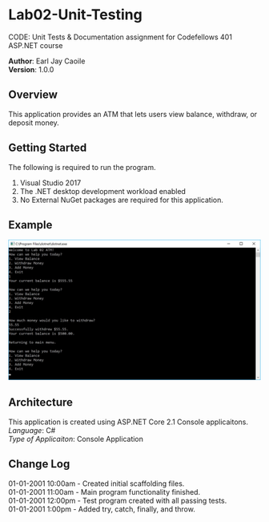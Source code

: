# Lab02-Unit-Testing
CODE: Unit Tests &amp; Documentation assignment for Codefellows 401 ASP.NET course

**Author**: Earl Jay Caoile <br />
**Version**: 1.0.0

## Overview
This application provides an ATM that lets users view balance, withdraw, or deposit money.

## Getting Started
The following is required to run the program.
1. Visual Studio 2017 
2. The .NET desktop development workload enabled
3. No External NuGet packages are required for this application. 

## Example
![Lab02 Screenshot](Lab02-SS.jpg)

## Architecture
This application is created using ASP.NET Core 2.1 Console applicaitons. <br />
*Language*: C# <br />
*Type of Applicaiton*: Console Application <br />


## Change Log
01-01-2001 10:00am - Created initial scaffolding files. <br />
01-01-2001 11:00am - Main program functionality finished.<br />
01-01-2001 12:00pm - Test program created with all passing tests.<br />
01-01-2001 1:00pm - Added try, catch, finally, and throw.<br />


